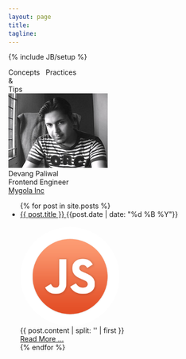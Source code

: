 ```yaml
---
layout: page
title: 
tagline:
---
```

{% include JB/setup %}


<div class="cpt top">Concepts &nbsp; Practices</div>
<div class="cpt center">&amp;</div>
<div class="cpt center">Tips</div>



<div class="card">
    <a class="logo" href="/">
      <span>
        <img src="devang.jpg" class="picture img-rounded"/>
       </span> 
  </a>
    <div class="heading-container">
        <div class="desc"><span class="text-warning">Devang Paliwal</span></div>
        <div class="desc">Frontend Engineer</div>
        <div class="desc"><a target="_blank" href="http://next.mygola.com">Mygola Inc</a></div>
    </div>  
</div>



<ul class="unstyled">
  {% for post in site.posts %}
    <div class="post-info">
  <li class="post-head">
    <a class="post-title" href="{{ post.url }}">
        {{ post.title }}
    </a>
    <span class="pull-right"> {{post.date | date: "%d %B %Y"}} </span>
    
  </li>
  </br>
  <div class="clearfix"> 
      <div class="pull-left" style="width:200px;height:200px;">
          <img style="border-radius:140px;" src="/images/javascript.png">  
      </div>
      <div class="pull-right" style="width:480px;">  
      {{ post.content | split: '<!-- more -->' | first }} 
      </div>
  </div>  
    <a class="btn btn-info read-more" href="{{ post.url}}">Read More ... </a>
    </div>
  {% endfor %}
</ul>
